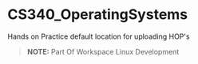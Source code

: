 # CS340_OperatingSystems

Hands on Practice default location for uploading HOP's

> __NOTE:__ Part Of Workspace Linux Development
